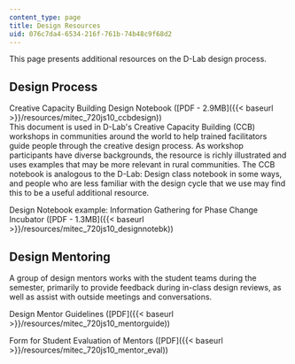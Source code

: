 ```yaml
---
content_type: page
title: Design Resources
uid: 076c7da4-6534-216f-761b-74b48c9f68d2
---
```


This page presents additional resources on the D-Lab design process.

Design Process
--------------

Creative Capacity Building Design Notebook ([PDF - 2.9MB]({{< baseurl >}}/resources/mitec_720js10_ccbdesign))  
This document is used in D-Lab's Creative Capacity Building (CCB) workshops in communities around the world to help trained facilitators guide people through the creative design process. As workshop participants have diverse backgrounds, the resource is richly illustrated and uses examples that may be more relevant in rural communities. The CCB notebook is analogous to the D-Lab: Design class notebook in some ways, and people who are less familiar with the design cycle that we use may find this to be a useful additional resource.

Design Notebook example: Information Gathering for Phase Change Incubator ([PDF - 1.3MB]({{< baseurl >}}/resources/mitec_720js10_designnotebk))

Design Mentoring
----------------

A group of design mentors works with the student teams during the semester, primarily to provide feedback during in-class design reviews, as well as assist with outside meetings and conversations.

Design Mentor Guidelines ([PDF]({{< baseurl >}}/resources/mitec_720js10_mentorguide))

Form for Student Evaluation of Mentors ([PDF]({{< baseurl >}}/resources/mitec_720js10_mentor_eval))